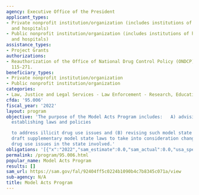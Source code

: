 ```yaml
---
agency: Executive Office of the President
applicant_types:
- Private nonprofit institution/organization (includes institutions of higher education
  and hospitals)
- Public nonprofit institution/organization (includes institutions of higher education
  and hospitals)
assistance_types:
- Project Grants
authorizations:
- Reauthorization of the Office of National Drug Control Policy (ONDCP), Public Law
  115-271.
beneficiary_types:
- Private nonprofit institution/organization
- Public nonprofit institution/organization
categories:
- Law, Justice and Legal Services - Law Enforcement - Research, Education, Training
cfda: '95.006'
fiscal_year: '2022'
layout: program
objective: 'The purpose of the Model Acts Program includes:   A) advising states on
  establishing laws and policies

  to address illicit drug use issues and (B) revising such model state drug laws and
  draft supplementary model state laws to take into consideration changes in illicit
  drug use issues in the state involved.'
obligations: '[{"x":"2022","sam_estimate":0.0,"sam_actual":0.0,"usa_spending_actual":0.0},{"x":"2023","sam_estimate":2698275.0,"sam_actual":0.0,"usa_spending_actual":198275.0},{"x":"2024","sam_estimate":0.0,"sam_actual":0.0,"usa_spending_actual":0.0}]'
permalink: /program/95.006.html
popular_name: Model Acts Program
results: []
sam_url: https://sam.gov/fal/92404ff5c0224b1090b4c7b8345c071a/view
sub-agency: N/A
title: Model Acts Program
---
```

